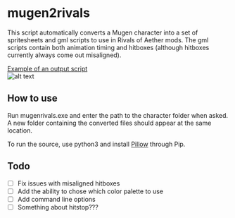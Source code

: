 # mugen2rivals
This script automatically converts a Mugen character into a set of spritesheets and gml scripts to use in Rivals of Aether mods. The gml scripts contain both animation timing and hitboxes (although hitboxes currently always come out misaligned).

[Example of an output script](https://pastebin.com/bpiTrt1X)   
![alt text](https://i.imgur.com/uqQEjjS.png)
  
## How to use
Run mugenrivals.exe and enter the path to the character folder when asked. A new folder containing the converted files should appear at the same location.
  
To run the source, use python3 and install [Pillow](https://github.com/python-pillow/Pillow) through Pip.
  
## Todo
- [ ] Fix issues with misaligned hitboxes
- [ ] Add the ability to chose which color palette to use
- [ ] Add command line options
- [ ] Something about hitstop???
